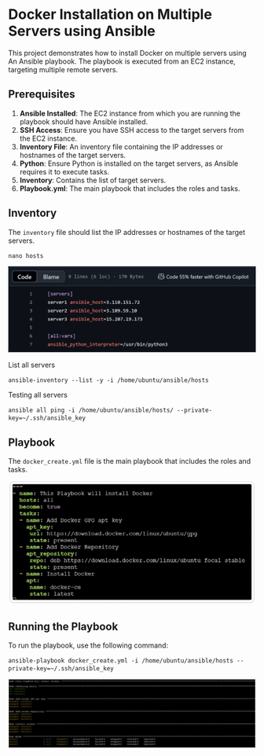 # Docker Installation on Multiple Servers using Ansible

This project demonstrates how to install Docker on multiple servers using An Ansible playbook. The playbook is executed from an EC2 instance, targeting multiple remote servers.

## Prerequisites

1. **Ansible Installed**: The EC2 instance from which you are running the playbook should have Ansible installed.
2. **SSH Access**: Ensure you have SSH access to the target servers from the EC2 instance.
3. **Inventory File**: An inventory file containing the IP addresses or hostnames of the target servers.
4. **Python**: Ensure Python is installed on the target servers, as Ansible requires it to execute tasks.
5. **Inventory**: Contains the list of target servers.
6. **Playbook.yml**: The main playbook that includes the roles and tasks.

## Inventory 

The `inventory` file should list the IP addresses or hostnames of the target servers.

```
nano hosts
```

![A2](/Images/images2.png)

List all servers

```
ansible-inventory --list -y -i /home/ubuntu/ansible/hosts
```

Testing all servers

```
ansible all ping -i /home/ubuntu/ansible/hosts/ --private-key=~/.ssh/ansible_key
```

## Playbook

The `docker_create.yml` file is the main playbook that includes the roles and tasks.

![A1](/Images/image.png)

## Running the Playbook

To run the playbook, use the following command:

```
ansible-playbook docker_create.yml -i /home/ubuntu/ansible/hosts --private-key=~/.ssh/ansible_key
```

![A2](/Images/images3.png)